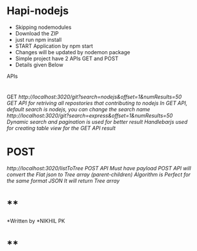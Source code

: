 # Hapi-nodejs
* Skipping nodemodules
* Download the ZIP
* just run npm install
* START Application by npm start
* Changes will be updated by nodemon package
* Simple project have 2 APIs GET and POST
* Details given Below



APIs
# 
GET
*http://localhost:3020/git?search=nodejs&offset=1&numResults=50
GET API for retriving all repostories that contributing to nodejs 
In GET API, default search is nodejs, you can change the search name  
http://localhost:3020/git?search=express&offset=1&numResults=50 
Dynamic search and pagination is used for better result
Handlebarjs used for creating table view for the GET API result*


# POST
*http://localhost:3020/listToTree
POST API Must have payload
POST API will convert the Flat json to Tree array (parent-children)
Algorithm is Perfect for the same format JSON
It will return Tree array*

# **

*Written by
*NIKHIL PK

# **
